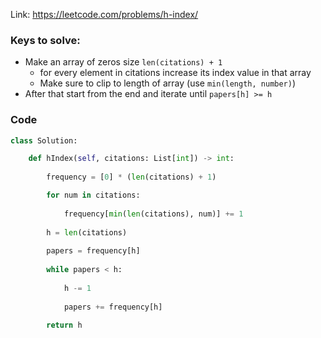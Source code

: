 Link: https://leetcode.com/problems/h-index/


### Keys to solve:
- Make an array of zeros size `len(citations) + 1`
	- for every element in citations increase its index value in that array
	- Make sure to clip to length of array (use `min(length, number)`)
- After that start from the end and iterate until `papers[h] >= h`
### Code
```python
class Solution:

	def hIndex(self, citations: List[int]) -> int:
	
		frequency = [0] * (len(citations) + 1)

		for num in citations:
		
			frequency[min(len(citations), num)] += 1		  
		
		h = len(citations)
		
		papers = frequency[h] 
		
		while papers < h:
		
			h -= 1
			
			papers += frequency[h]
		
		return h

```
